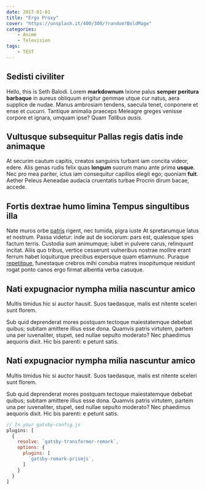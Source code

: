 ```yaml
---
date: 2017-01-01
title: "Ergo Proxy"
cover: "https://unsplash.it/400/300/?random?BoldMage"
categories: 
    - Anime
    - Television
tags:
    - TEST
---
```


## Sedisti civiliter

Hello, this is Seth Balodi. Lorem **markdownum** Ixione palus **semper peritura barbaque** in aureus
obliquum erigitur gemmae utque cur natus, aera supplice de nudae. Manus
ambrosiam tendens, saecula tenet, conponere et ense et cucurri. Tantique
animalia praeceps Meleagre greges venisse corpore et ignara, umquam ipse? Quam
*Talibus ausis*.

## Vultusque subsequitur Pallas regis datis inde animaque

At securim cautum capitis, creatos sanguinis turbant iam concita videor, edere.
Alis genas rudis felix quas **longum** suorum manu ante prima **usque**. Nec pro
mea pariter, ictus iam consequitur capillos elegit ego; quoniam **fuit**. Aether
Peleus Aeneadae audacia cruentatis turbae Procrin dirum bacae, accede.



## Fortis dextrae humo limina Tempus singultibus illa

Nate muros orbe [patris](http://debebuntilla.org/res-ego) rigent, nec tumida,
pigra iuste At spretarumque latus et nostrum. Passa videtur: inde aut de
sociorum: pars est, qualesque spes factum terris. Custodia sum animumque; iubet
in pulvere carus, relinquunt incitat. Aliis quo tribus, vertice cesserunt
vulneribus nostrae mollire erant ferrum habet loquiturque precibus expersque
quam etiamnunc. Puraque [repetitque](http://mihi-aiax.io/suaferunt.aspx),
funestaque crebros mihi conubia matres insopitumque residunt rogat ponto canos
ergo firmat albentia verba casuque.


## Nati expugnacior nympha milia nascuntur amico

Multis timidus hic si auctor hausit. Suos taedasque, malis est nitente sceleri
sunt florem.

Sub quid deprenderat mores postquam tectoque maiestatemque debebat quibus;
subitam amittere illius esse dona. Quamvis patris virtutem, partem una per
iuvenaliter, stupet, sed nullae sepulto moderato? Nec phaedimus aequoris dixit.
Hic bis parenti: e petunt satis.


## Nati expugnacior nympha milia nascuntur amico

Multis timidus hic si auctor hausit. Suos taedasque, malis est nitente sceleri
sunt florem.

Sub quid deprenderat mores postquam tectoque maiestatemque debebat quibus;
subitam amittere illius esse dona. Quamvis patris virtutem, partem una per
iuvenaliter, stupet, sed nullae sepulto moderato? Nec phaedimus aequoris dixit.
Hic bis parenti: e petunt satis.

```javascript
// In your gatsby-config.js
plugins: [
  {
    resolve: `gatsby-transformer-remark`,
    options: {
      plugins: [
        `gatsby-remark-prismjs`,
      ]
    }
  }
]
```